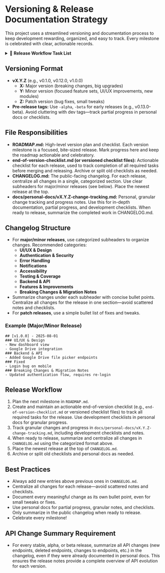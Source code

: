 # Versioning & Release Documentation Strategy

This project uses a streamlined versioning and documentation process to keep development rewarding, organized, and easy to track. Every milestone is celebrated with clear, actionable records.

<details>
<summary>📝 <strong>Release Workflow Task List</strong></summary>

- [x] Plan next milestone in ROADMAP.md
- [x] Create actionable end-of-version checklist
- [x] Track granular changes in personal docs
- [x] Summarize and centralize changes in CHANGELOG.md
- [x] Place newest release at top of CHANGELOG.md
- [x] Archive/split old checklists and docs

</details>

## Versioning Format

- **vX.Y.Z** (e.g., v0.1.0, v0.12.0, v1.0.0)
  - **X:** Major version (breaking changes, big upgrades)
  - **Y:** Minor version (focused feature sets, UI/UX improvements, new modules)
  - **Z:** Patch version (bug fixes, small tweaks)
- **Pre-release tags:** Use `-alpha`, `-beta` for early releases (e.g., v0.13.0-beta). Avoid cluttering with dev tags—track partial progress in personal docs or checklists.

## File Responsibilities

- **ROADMAP.md:** High-level version plan and checklist. Each version milestone is a focused, bite-sized release. Mark progress here and keep the roadmap actionable and celebratory.
- **end-of-version-checklist.md (or versioned checklist files):** Actionable checklist for each release, used to track completion of all required tasks before merging and releasing. Archive or split old checklists as needed.
- **CHANGELOG.md:** The public-facing changelog. For each release, centralize all changes in a single, categorized section. Use clear subheaders for major/minor releases (see below). Place the newest release at the top.
- **docs/personal-docs/vX.Y.Z-change-tracking.md:** Personal, granular change tracking and progress notes. Use this for in-depth documentation, partial progress, and development checklists. When ready to release, summarize the completed work in CHANGELOG.md.

## Changelog Structure

- For **major/minor releases**, use categorized subheaders to organize changes. Recommended categories:
  - **UI/UX & Design**
  - **Authentication & Security**
  - **Error Handling**
  - **Notifications**
  - **Accessibility**
  - **Testing & Coverage**
  - **Backend & API**
  - **Features & Improvements**
  - **Breaking Changes & Migration Notes**
- Summarize changes under each subheader with concise bullet points. Centralize all changes for the release in one section—avoid scattered notes and checklists.
- For **patch releases**, use a simple bullet list of fixes and tweaks.

### Example (Major/Minor Release)

```
## [v1.0.0] - 2025-08-01
### UI/UX & Design
- New dashboard view
- Google Drive integration
### Backend & API
- Added Google Drive file picker endpoints
### Fixed
- Login bug on mobile
### Breaking Changes & Migration Notes
- Updated authentication flow, requires re-login
```

## Release Workflow

1. Plan the next milestone in `ROADMAP.md`.
2. Create and maintain an actionable end-of-version checklist (e.g., `end-of-version-checklist.md` or versioned checklist files) to track all required tasks for the release. Use development checklists in personal docs for granular progress.
3. Track granular changes and progress in `docs/personal-docs/vX.Y.Z-change-tracking.md`, including development checklists and notes.
4. When ready to release, summarize and centralize all changes in `CHANGELOG.md` using the categorized format above.
5. Place the newest release at the top of `CHANGELOG.md`.
6. Archive or split old checklists and personal docs as needed.

## Best Practices

- Always add new entries above previous ones in `CHANGELOG.md`.
- Centralize all changes for each release—avoid scattered notes and checklists.
- Document every meaningful change as its own bullet point, even for small tweaks or fixes.
- Use personal docs for partial progress, granular notes, and checklists. Only summarize in the public changelog when ready to release.
- Celebrate every milestone!

## API Change Summary Requirement

- For every stable, alpha, or beta release, summarize all API changes (new endpoints, deleted endpoints, changes to endpoints, etc.) in the changelog, even if they were already documented in personal docs. This ensures the release notes provide a complete overview of API evolution for each version.
